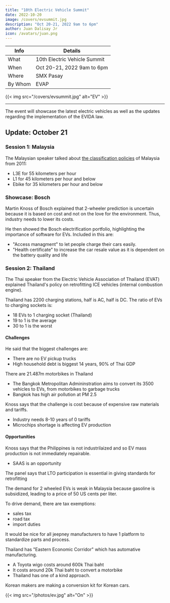 ```yaml
---
title: "10th Electric Vehicle Summit"
date: 2022-10-20
image: /covers/evsummit.jpg
description: "Oct 20-21, 2022 9am to 6pm"
author: Juan Dalisay Jr
icon: /avatars/juan.png
---
```


<!-- Tuesday, August 9, 2022 -->


Info | Details 
--- | ---
What | 10th Electric Vehicle Summit
When | Oct 20-21, 2022 9am to 6pm
Where | SMX Pasay
By Whom | EVAP

{{< img src="/covers/evsummit.jpg" alt="EV" >}}

---

The event will showcase the latest electric vehicles as well as the updates regarding the implementation of the EVIDA law. 


## Update: October 21


### Session 1: Malaysia

The Malaysian speaker talked about [the classification policies](https://en.wikipedia.org/wiki/Vehicle_category) of Malaysia from 2011:

- L3E for 55 kilometers per hour
- L1 for 45 kilometers per hour and below 
- Ebike <!-- 3md --> for 35 kilometers per hour and below

### Showcase: Bosch

Martin Knoss of Bosch explained that 2-wheeler prediction is uncertain because it is based on cost and not on the love for the environment. Thus, industry needs to lower its costs.  

He then showed the Bosch electrification portfolio, highlighting the importance of software for EVs. Included in this are: 
- "Access managment" to let people charge their cars easily. 
- "Health certificate" to increase the car resale value as it is dependent on the battery quality and life 


### Session 2: Thailand

The Thai speaker from the Electric Vehicle Association of Thailand (EVAT) explained Thailand's policy on retrofitting ICE vehicles (internal combustion engine).

Thailand has 2200 charging stations, half is AC, half is DC. The ratio of EVs to charging sockets is:

- 18 EVs to 1 charging socket (Thailand) 
- 19 to 1 is the average
- 30 to 1 is the worst

#### Challenges

He said that the biggest challenges are:
- There are no EV pickup trucks
- High household debt is biggest 14 years, 90% of Thai GDP

There are 21.487m motorbikes in Thailand 
- The Bangkok Metropolitan Admininstration aims to convert its 3500 vehicles to EVs, from motorbikes to garbage trucks 
- Bangkok has high air pollution at PM 2.5   

Knoss says that the challenge is cost because of expensive raw materials and tariffs. 
- Industry needs 8-10 years of 0 tariffs 
- Microchips shortage is affecting EV production 


#### Opportunities

Knoss says that the Philippines is not industrilaized and so EV mass production is not immediately repairable. 
- SAAS is an opportunity

The panel says that LTO participation is essential in giving standards for retrofitting 

The demand for 2 wheeled EVs is weak in Malaysia because gasoline is subsidized, leading to a price of 50 US cents per liter.

To drive demand, there are tax exemptions:
- sales tax
- road tax
- import duties

<!-- 100km is 7 kilos of CO2 per car -->

It would be nice for all jeepney manufacturers to have 1 platform to standardize parts and process. 

Thailand has "Eastern Economic Corridor" which has automative manufacturing.
- A Toyota wigo costs around 600k Thai baht  
- It costs around 20k Thai baht to convert a motorbike
- Thailand has one of a kind approach. 

Korean makers are making a conversion kit for Korean cars. 

<!-- Transport is 2nd largest energy use. Village contract farming saves energy. Las pinas to calamba. -->

{{< img src="/photos/ev.jpg" alt="On" >}}


<!-- Edmonds araga evap prez

Solutions plus 46 partners
Citirsektxh 
Lcuts low carbon.
Bemac etrike 

Clean air Asia ev charging stations 
Booking app for Pasig 
Evida law 5% ev fleet 

Ev charging jagjit singh exicom

Batteries for drones 
Founded 1994 has research and production facility in India 
70% DC chargers 20% ac chargers Malaysia market share 
Chargers can work in 50 degree heat
India ordered 5k ev buses 

Oct 20 2022 amihan starts 
Esakay Carl magsuci

4x cost savings 2x savings maintenance cost. Ev has less maintenance cost than ice 
Problem where to get parts and after sales support after end of warranty?

Shell charging station at mamplasan shell. You can buy fuel and sneakers at the same time. It is renewable powered via GEOP

Range anxiety is a big problem
 -->


<!-- Simplymovingphilippines

Netherlands half is threatened by sea level rise 

Parking is charging. Otherwise get a fast charger 

Netherlands is leader in ev use

Min charging 
Fast vs slow charging 
Ev depot subsidize land for operator 
Battery swapping stations 
Dunno what size for battery 
Software in battery should known the charge 
Govt develop the battery standards 

Start by fame policies zero import duty 
To import from china 
Subsidy to Japanese hybrid cars in India 
Tata electric car has already 
10k usd 300km electric car 
Needs charging infrastructure 

Start with openness before it becomes big because afterwards it might be selfish 
.
Electifiycation is cost advantages 
Focus on snychrojizwtion of ev sales and charging stations 

Big capital should spend for charging stations as their CSR 

Corporate fleet charging to jumpstart ev infra 

Being an archipelago limits range and is a blessing so slow chargers are ok 

Ac charger is cheaper than DC 

Incentives: subsidy tax reduction for ev sales. Need cheap evs not premium models. Norway has free ev carpool lanes.  Incentivize company ev cars. 

Battery replacement because of fast charging just like a mobile phone 

Ph has regulatory problems 

Hard to import the chargers because of latest rules from DTI. Need less regulation 

High energy prices is danger to Netherlands. Prices of cars. 

Buses are being electrified which is good -->